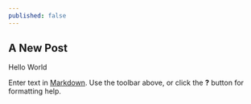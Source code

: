 ```yaml
---
published: false
---
```

## A New Post
Hello World

Enter text in [Markdown](http://daringfireball.net/projects/markdown/). Use the toolbar above, or click the **?** button for formatting help.
